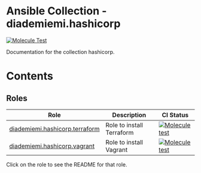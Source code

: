 Ansible Collection - diademiemi.hashicorp
========================================
[![Molecule Test](https://github.com/diademiemi/ansible_collection_diademiemi.hashicorp/actions/workflows/molecule.yml/badge.svg)](https://github.com/diademiemi/ansible_collection_diademiemi.hashicorp/actions/workflows/molecule.yml)

Documentation for the collection hashicorp.

Contents 
========

Roles
------
Role | Description | CI Status
--- | --- | ---
[diademiemi.hashicorp.terraform](./roles/terraform/) | Role to install Terraform | [![Molecule test](https://github.com/diademiemi/ansible_collection_diademiemi.hashicorp/actions/workflows/ansible-role-terraform.yml/badge.svg)](https://github.com/diademiemi/ansible_collection_diademiemi.hashicorp/actions/workflows/ansible-role-terraform.yml)
[diademiemi.hashicorp.vagrant](./roles/vagrant/) | Role to install Vagrant | [![Molecule test](https://github.com/diademiemi/ansible_collection_diademiemi.hashicorp/actions/workflows/ansible-role-vagrant.yml/badge.svg)](https://github.com/diademiemi/ansible_collection_diademiemi.hashicorp/actions/workflows/ansible-role-vagrant.yml)

Click on the role to see the README for that role.  

